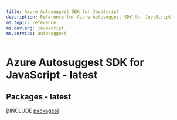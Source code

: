 ```yaml
---
title: Azure Autosuggest SDK for JavaScript
description: Reference for Azure Autosuggest SDK for JavaScript
ms.topic: reference
ms.devlang: javascript
ms.service: autosuggest
---
```

# Azure Autosuggest SDK for JavaScript - latest
## Packages - latest
[!INCLUDE [packages](autosuggest-index.md)]

